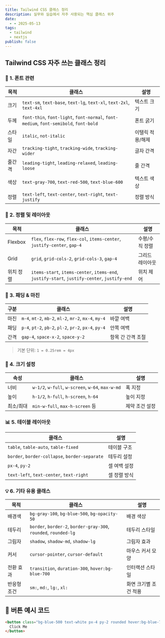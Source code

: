 ```yaml
---
title: Tailwind CSS 클래스 정리
description: 실무와 실습에서 자주 사용되는 핵심 클래스 위주
date:
  - - 2025-05-13
tags:
  - tailwind
  - nextjs
publish: false
---
```



## Tailwind CSS 자주 쓰는 클래스 정리

### 🎨 1. 폰트 관련

|목적|클래스|설명|
|---|---|---|
|크기|`text-sm`, `text-base`, `text-lg`, `text-xl`, `text-2xl`, `text-4xl`|텍스트 크기|
|두께|`font-thin`, `font-light`, `font-normal`, `font-medium`, `font-semibold`, `font-bold`|폰트 굵기|
|스타일|`italic`, `not-italic`|이탤릭 적용/해제|
|자간|`tracking-tight`, `tracking-wide`, `tracking-wider`|글자 간격|
|줄간격|`leading-tight`, `leading-relaxed`, `leading-loose`|줄 간격|
|색상|`text-gray-700`, `text-red-500`, `text-blue-600`|텍스트 색상|
|정렬|`text-left`, `text-center`, `text-right`, `text-justify`|정렬 방식|

### 📐 2. 정렬 및 레이아웃

| 목적      | 클래스                                                                                          | 설명       |
| ------- | -------------------------------------------------------------------------------------------- | -------- |
| Flexbox | `flex`, `flex-row`, `flex-col`, `items-center`, `justify-center`, `gap-4`                    | 수평/수직 정렬 |
| Grid    | `grid`, `grid-cols-2`, `grid-cols-3`, `gap-4`                                                | 그리드 레이아웃 |
| 위치 정렬   | `items-start`, `items-center`, `items-end`, `justify-start`, `justify-center`, `justify-end` | 위치 제어    |


### 📏 3. 패딩 & 마진

|구분|클래스|설명|
|---|---|---|
|마진|`m-4`, `mt-2`, `mb-2`, `ml-2`, `mr-2`, `mx-4`, `my-4`|바깥 여백|
|패딩|`p-4`, `pt-2`, `pb-2`, `pl-2`, `pr-2`, `px-4`, `py-4`|안쪽 여백|
|간격|`gap-4`, `space-x-2`, `space-y-2`|항목 간 간격 조절|

> 기본 단위: `1 = 0.25rem = 4px`


### 📐 4. 크기 설정

|속성|클래스|설명|
|---|---|---|
|너비|`w-1/2`, `w-full`, `w-screen`, `w-64`, `max-w-md`|폭 지정|
|높이|`h-1/2`, `h-full`, `h-screen`, `h-64`|높이 지정|
|최소/최대|`min-w-full`, `max-h-screen` 등|제약 조건 설정|


### 📊 5. 테이블 레이아웃

|클래스|설명|
|---|---|
|`table`, `table-auto`, `table-fixed`|테이블 구조|
|`border`, `border-collapse`, `border-separate`|테두리 설정|
|`px-4`, `py-2`|셀 여백 설정|
|`text-left`, `text-center`, `text-right`|셀 정렬 방식|


### 💡 6. 기타 유용 클래스

|목적|클래스|설명|
|---|---|---|
|배경색|`bg-gray-100`, `bg-blue-500`, `bg-opacity-50`|배경 색상|
|테두리|`border`, `border-2`, `border-gray-300`, `rounded`, `rounded-lg`|테두리 스타일|
|그림자|`shadow`, `shadow-md`, `shadow-lg`|그림자 효과|
|커서|`cursor-pointer`, `cursor-default`|마우스 커서 모양|
|전환 효과|`transition`, `duration-300`, `hover:bg-blue-700`|인터랙션 스타일|
|반응형 조건|`sm:`, `md:`, `lg:`, `xl:`|화면 크기별 조건 적용|


## 🎁 버튼 예시 코드
```html
<button class="bg-blue-500 text-white px-4 py-2 rounded hover:bg-blue-700 transition duration-300">
  Click Me
</button>
```
